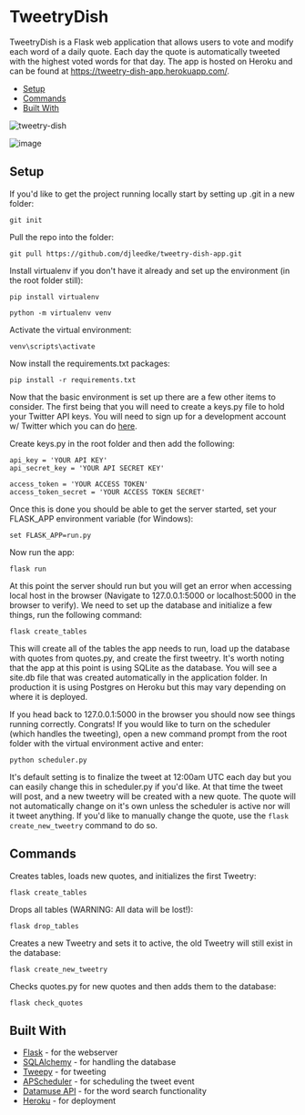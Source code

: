

# TweetryDish
TweetryDish is a Flask web application that allows users to vote and modify each word of a daily quote. 
Each day the quote is automatically tweeted with the highest voted words for that day.  The app is hosted on
Heroku and can be found at https://tweetry-dish-app.herokuapp.com/.

- [Setup](#setup)
- [Commands](#commands)
- [Built With](#built-with)

![tweetry-dish](https://user-images.githubusercontent.com/33850990/88748945-e2569700-d117-11ea-8278-4c2492034b2a.gif)

![image](https://user-images.githubusercontent.com/33850990/88752271-200aee00-d11f-11ea-9f02-e802a0acb822.png)

## Setup

If you'd like to get the project running locally start by setting up .git in a new folder:
```
git init
```

Pull the repo into the folder:
```
git pull https://github.com/djleedke/tweetry-dish-app.git
```

Install virtualenv if you don't have it already and set up the environment (in the root folder still): 
```
pip install virtualenv
```
```
python -m virtualenv venv
```

Activate the virtual environment:
```
venv\scripts\activate
```

Now install the requirements.txt packages:
```
pip install -r requirements.txt
```

Now that the basic environment is set up there are a few other items to consider. The first being that you will need to create a keys.py file
to hold your Twitter API keys.  You will need to sign up for a development account w/ Twitter which you can do [here](https://developer.twitter.com/en).  

Create keys.py in the root folder and then add the following:
```
api_key = 'YOUR API KEY'
api_secret_key = 'YOUR API SECRET KEY'

access_token = 'YOUR ACCESS TOKEN'
access_token_secret = 'YOUR ACCESS TOKEN SECRET'
```

Once this is done you should be able to get the server started, set your FLASK_APP environment variable (for Windows):
```
set FLASK_APP=run.py
```
Now run the app:
```
flask run
```

At this point the server should run but you will get an error when accessing local host in the browser (Navigate to 127.0.0.1:5000 or localhost:5000 in the browser to verify). 
We need to set up the database and initialize a few things, run the following command:
```
flask create_tables
```
This will create all of the tables the app needs to run, load up the database with quotes from quotes.py, and create the first tweetry.  It's worth noting that 
the app at this point is using SQLite as the database. You will see a site.db file that was created automatically in the application folder.  In production it is using
Postgres on Heroku but this may vary depending on where it is deployed.

If you head back to 127.0.0.1:5000 in the browser you should now see things running correctly.  Congrats!  If you would like to turn on the scheduler (which handles the tweeting), open a new command prompt from the root folder with the virtual environment active and enter:
```
python scheduler.py
```
It's default setting is to finalize the tweet at 12:00am UTC each day but you can easily change this in scheduler.py if you'd like.  At that time the tweet will post, and a new tweetry will be created with a new quote.  The quote will not automatically change on it's own unless the scheduler is active nor will it tweet anything.  If you'd like to manually change the quote, use the `flask create_new_tweetry` command to do so.  


## Commands

Creates tables, loads new quotes, and initializes the first Tweetry:
```
flask create_tables
```

Drops all tables (WARNING: All data will be lost!):
```
flask drop_tables
```

Creates a new Tweetry and sets it to active, the old Tweetry will still exist in the database:
```
flask create_new_tweetry
```

Checks quotes.py for new quotes and then adds them to the database:
```
flask check_quotes
```

## Built With

- [Flask](https://flask.palletsprojects.com/en/1.1.x/) - for the webserver
- [SQLAlchemy](https://www.sqlalchemy.org/) - for handling the database
- [Tweepy](http://docs.tweepy.org/en/latest/) - for tweeting
- [APScheduler](https://apscheduler.readthedocs.io/en/stable/) - for scheduling the tweet event
- [Datamuse API](https://www.datamuse.com/api/) - for the word search functionality
- [Heroku](https://dashboard.heroku.com/) - for deployment


